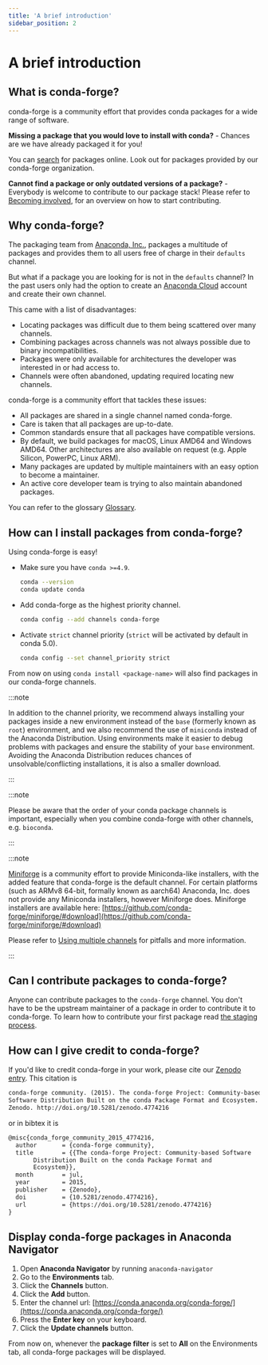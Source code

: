 ```yaml
---
title: 'A brief introduction'
sidebar_position: 2
---
```


<a id="a-brief-introduction"></a>

# A brief introduction

<a id="what-is-conda-forge"></a>

## What is conda-forge?

conda-forge is a community effort that provides conda packages for a wide range of software.

**Missing a package that you would love to install with conda?** - Chances are we have already packaged it for you!

You can [search](https://anaconda.org/) for packages online. Look out for packages provided by our conda-forge organization.

**Cannot find a package or only outdated versions of a package?** - Everybody is welcome to contribute to our package stack! Please refer to [Becoming involved](contributing.md#becoming-involved), for an overview on how to start contributing.

<a id="why-conda-forge"></a>

## Why conda-forge?

The packaging team from [Anaconda, Inc.](https://anaconda.org/), packages a multitude of packages and provides them to all users free of charge in their `defaults` channel.

But what if a package you are looking for is not in the `defaults` channel?
In the past users only had the option to create an [Anaconda Cloud](https://anaconda.org/) account and create their own channel.

This came with a list of disadvantages:

- Locating packages was difficult due to them being scattered over many channels.
- Combining packages across channels was not always possible due to binary incompatibilities.
- Packages were only available for architectures the developer was interested in or had access to.
- Channels were often abandoned, updating required locating new channels.

conda-forge is a community effort that tackles these issues:

- All packages are shared in a single channel named conda-forge.
- Care is taken that all packages are up-to-date.
- Common standards ensure that all packages have compatible versions.
- By default, we build packages for macOS, Linux AMD64 and Windows AMD64.
  Other architectures are also available on request (e.g. Apple Silicon, PowerPC, Linux ARM).
- Many packages are updated by multiple maintainers with an easy option to become a maintainer.
- An active core developer team is trying to also maintain abandoned packages.

You can refer to the glossary [Glossary](../misc/index.md#misc-glossary).

<a id="how-to-install"></a>

<a id="how-can-i-install-packages-from-conda-forge"></a>

## How can I install packages from conda-forge?

Using conda-forge is easy!

- Make sure you have `conda >=4.9`.
  ```bash
  conda --version
  conda update conda
  ```
- Add conda-forge as the highest priority channel.
  ```bash
  conda config --add channels conda-forge
  ```
- Activate `strict` channel priority (`strict` will be activated by default in conda 5.0).
  ```bash
  conda config --set channel_priority strict
  ```

From now on using `conda install <package-name>` will also find packages in our conda-forge channels.

:::note

In addition to the channel priority,
we recommend always installing your packages inside a new environment instead of the `base` (formerly known as `root`) environment,
and we also recommend the use of `miniconda` instead of the Anaconda Distribution.
Using environments make it easier to debug problems with packages and ensure the stability of your `base` environment.
Avoiding the Anaconda Distribution reduces chances of unsolvable/conflicting installations, it is also a smaller download.

:::

:::note

Please be aware that the order of your conda package channels is important, especially when you combine conda-forge with other channels, e.g. `bioconda`.

:::

:::note

[Miniforge](https://github.com/conda-forge/miniforge) is a community
effort to provide Miniconda-like installers, with the added feature that
conda-forge is the default channel.
For certain platforms (such as ARMv8 64-bit, formally known as aarch64)
Anaconda, Inc. does not provide any Miniconda installers, however Miniforge
does.
Miniforge installers are available here: [https://github.com/conda-forge/miniforge/#download](https://github.com/conda-forge/miniforge/#download)

Please refer to [Using multiple channels](tipsandtricks.md#multiple-channels) for pitfalls and more information.

:::

<a id="can-i-contribute-packages-to-conda-forge"></a>

## Can I contribute packages to conda-forge?

Anyone can contribute packages to the `conda-forge` channel.
You don't have to be the upstream maintainer of a package in order to contribute it to conda-forge.
To learn how to contribute your first package read [the staging process](../maintainer/adding_pkgs.md#creating-recipes).

<a id="how-can-i-give-credit-to-conda-forge"></a>

## How can I give credit to conda-forge?

If you'd like to credit conda-forge in your work, please cite our [Zenodo entry](https://doi.org/10.5281/zenodo.4774216). This citation is

```default
conda-forge community. (2015). The conda-forge Project: Community-based
Software Distribution Built on the conda Package Format and Ecosystem.
Zenodo. http://doi.org/10.5281/zenodo.4774216
```

or in bibtex it is

```default
@misc{conda_forge_community_2015_4774216,
  author       = {conda-forge community},
  title        = {{The conda-forge Project: Community-based Software
       Distribution Built on the conda Package Format and
       Ecosystem}},
  month        = jul,
  year         = 2015,
  publisher    = {Zenodo},
  doi          = {10.5281/zenodo.4774216},
  url          = {https://doi.org/10.5281/zenodo.4774216}
}
```

<a id="display-conda-forge-packages-in-anaconda-navigator"></a>

## Display conda-forge packages in Anaconda Navigator

1. Open **Anaconda Navigator** by running `anaconda-navigator`
2. Go to the **Environments** tab.
3. Click the **Channels** button.
4. Click the **Add** button.
5. Enter the channel url: [https://conda.anaconda.org/conda-forge/](https://conda.anaconda.org/conda-forge/)
6. Press the **Enter key** on your keyboard.
7. Click the **Update channels** button.

From now on, whenever the **package filter** is set to **All** on the Environments tab, all conda-forge packages will be displayed.
